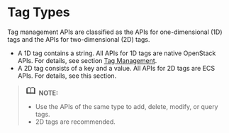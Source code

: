 # Tag Types<a name="EN-US_TOPIC_0167811962"></a>

Tag management APIs are classified as the APIs for one-dimensional \(1D\) tags and the APIs for two-dimensional \(2D\) tags.

-   A 1D tag contains a string. All APIs for 1D tags are native OpenStack APIs. For details, see section  [Tag Management](tag-management(openstack).md).
-   A 2D tag consists of a key and a value. All APIs for 2D tags are ECS APIs. For details, see this section.

>![](public_sys-resources/icon-note.gif) **NOTE:**   
>-   Use the APIs of the same type to add, delete, modify, or query tags.  
>-   2D tags are recommended.  

